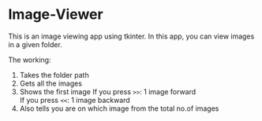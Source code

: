 # Image-Viewer
This is an image viewing app using tkinter. In this app, you can view images in a given folder.

The working:
1. Takes the folder path
2. Gets all the images
3. Shows the first image
   If you press `>>`: 1 image forward \
   If you press `<<`: 1 image backward
4. Also tells you are on which image from the total no.of images 
